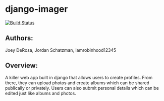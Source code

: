 # django-imager


[![Build Status](https://travis-ci.org/JSchatzman/django-imager.svg?branch=master)](https://travis-ci.org/JSchatzman/django-imager)


## Authors: 
Joey DeRosa, Jordan Schatzman, Iamrobinhood12345

## Overview:
A killer web app built in django that allows users to create profiles.  From there, they can upload photos and create albums which can be shared publically or privately.  Users can also submit personal details which can be edited just like albums and photos.
